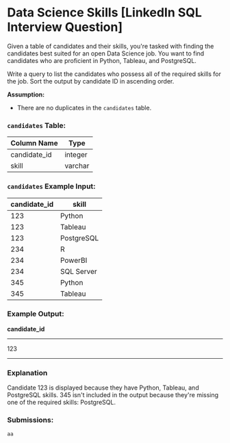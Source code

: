 # Data Science Skills [LinkedIn SQL Interview Question]

Given a table of candidates and their skills, you're tasked with finding the candidates best suited for an open Data Science job. You want to find candidates who are proficient in Python, Tableau, and PostgreSQL.

Write a query to list the candidates who possess all of the required skills for the job. Sort the output by candidate ID in ascending order.

**Assumption:**

- There are no duplicates in the `candidates` table.

### **`candidates` Table:**

| Column Name | Type |
| --- | --- |
| candidate_id | integer |
| skill | varchar |

### **`candidates` Example Input:**

| candidate_id | skill |
| --- | --- |
| 123 | Python |
| 123 | Tableau |
| 123 | PostgreSQL |
| 234 | R |
| 234 | PowerBI |
| 234 | SQL Server |
| 345 | Python |
| 345 | Tableau |

### **Example Output:**

**candidate_id**

---

123

---

### **Explanation**

Candidate 123 is displayed because they have Python, Tableau, and PostgreSQL skills. 345 isn't included in the output because they're missing one of the required skills: PostgreSQL.

### **Submissions:**

```sql
aa
```

